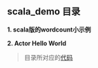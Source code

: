 ## scala_demo 目录

**1. scala版的wordcount小示例**

**2. Actor Hello World**

> 目录所对应的[代码](scala_demo.scala)

